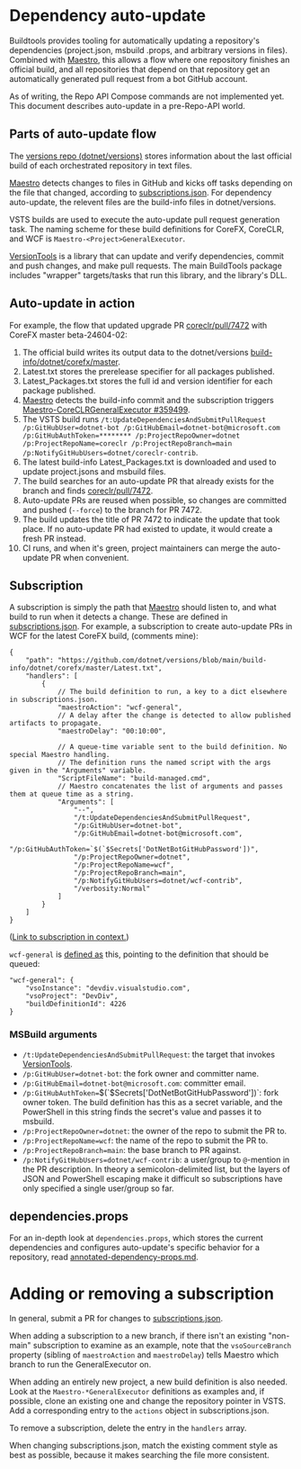 # Dependency auto-update

Buildtools provides tooling for automatically updating a repository's dependencies (project.json, msbuild .props, and arbitrary versions in files). Combined with [Maestro][Maestro], this allows a flow where one repository finishes an official build, and all repositories that depend on that repository get an automatically generated pull request from a bot GitHub account.

As of writing, the Repo API Compose commands are not implemented yet. This document describes auto-update in a pre-Repo-API world.


## Parts of auto-update flow

The [versions repo (dotnet/versions)][dotnet/versions] stores information about the last official build of each orchestrated repository in text files.

[Maestro][Maestro] detects changes to files in GitHub and kicks off tasks depending on the file that changed, according to [subscriptions.json][subscriptions]. For dependency auto-update, the relevent files are the build-info files in dotnet/versions.

VSTS builds are used to execute the auto-update pull request generation task. The naming scheme for these build definitions for CoreFX, CoreCLR, and WCF is `Maestro-<Project>GeneralExecutor`.

[VersionTools][VersionTools] is a library that can update and verify dependencies, commit and push changes, and make pull requests. The main BuildTools package includes "wrapper" targets/tasks that run this library, and the library's DLL.


## Auto-update in action

For example, the flow that updated upgrade PR [coreclr/pull/7472](https://github.com/dotnet/coreclr/pull/7472) with CoreFX master beta-24604-02:

 1. The official build writes its output data to the dotnet/versions [build-info/dotnet/corefx/master](https://github.com/dotnet/versions/tree/0e83ecde3e99f5c13b9532e3b06003b85b83f435/build-info/dotnet/corefx/master).
   1. Latest.txt stores the prerelease specifier for all packages published.
   2. Latest_Packages.txt stores the full id and version identifier for each package published.
 2. [Maestro][Maestro] detects the build-info commit and the subscription triggers [Maestro-CoreCLRGeneralExecutor #359499](https://devdiv.visualstudio.com/DefaultCollection/DevDiv/_build/index?buildId=359499).
 3. The VSTS build runs `/t:UpdateDependenciesAndSubmitPullRequest /p:GitHubUser=dotnet-bot /p:GitHubEmail=dotnet-bot@microsoft.com /p:GitHubAuthToken=******** /p:ProjectRepoOwner=dotnet /p:ProjectRepoName=coreclr /p:ProjectRepoBranch=main /p:NotifyGitHubUsers=dotnet/coreclr-contrib`.
   1. The latest build-info Latest_Packages.txt is downloaded and used to update project.jsons and msbuild files.
   2. The build searches for an auto-update PR that already exists for the branch and finds [coreclr/pull/7472](https://github.com/dotnet/coreclr/pull/7472).
   3. Auto-update PRs are reused when possible, so changes are committed and pushed (`--force`) to the branch for PR 7472.
   4. The build updates the title of PR 7472 to indicate the update that took place. If no auto-update PR had existed to update, it would create a fresh PR instead.
 4. CI runs, and when it's green, project maintainers can merge the auto-update PR when convenient.


## Subscription

A subscription is simply the path that [Maestro][Maestro] should listen to, and what build to run when it detects a change. These are defined in [subscriptions.json][subscriptions]. For example, a subscription to create auto-update PRs in WCF for the latest CoreFX build, (comments mine):

```
{
	"path": "https://github.com/dotnet/versions/blob/main/build-info/dotnet/corefx/master/Latest.txt",
	"handlers": [
		{
			// The build definition to run, a key to a dict elsewhere in subscriptions.json.
			"maestroAction": "wcf-general", 
			// A delay after the change is detected to allow published artifacts to propagate.
			"maestroDelay": "00:10:00",
			
			// A queue-time variable sent to the build definition. No special Maestro handling.
			// The definition runs the named script with the args given in the "Arguments" variable.
			"ScriptFileName": "build-managed.cmd",
			// Maestro concatenates the list of arguments and passes them at queue time as a string.
			"Arguments": [
				"--",
				"/t:UpdateDependenciesAndSubmitPullRequest",
				"/p:GitHubUser=dotnet-bot",
				"/p:GitHubEmail=dotnet-bot@microsoft.com",
				"/p:GitHubAuthToken=`$(`$Secrets['DotNetBotGitHubPassword'])",
				"/p:ProjectRepoOwner=dotnet",
				"/p:ProjectRepoName=wcf",
				"/p:ProjectRepoBranch=main",
				"/p:NotifyGitHubUsers=dotnet/wcf-contrib",
				"/verbosity:Normal"
			]
		}
	]
}
```

([Link to subscription in context.](https://github.com/dotnet/versions/blob/0e83ecde3e99f5c13b9532e3b06003b85b83f435/Maestro/subscriptions.json#L146-L163))

`wcf-general` is [defined as](https://github.com/dotnet/versions/blob/0e83ecde3e99f5c13b9532e3b06003b85b83f435/Maestro/subscriptions.json#L51-L56) this, pointing to the definition that should be queued:

```
"wcf-general": {
	"vsoInstance": "devdiv.visualstudio.com",
	"vsoProject": "DevDiv",
	"buildDefinitionId": 4226
}
```

### MSBuild arguments

 * `/t:UpdateDependenciesAndSubmitPullRequest`: the target that invokes [VersionTools][VersionTools].
 * `/p:GitHubUser=dotnet-bot`: the fork owner and committer name.
 * `/p:GitHubEmail=dotnet-bot@microsoft.com`: committer email.
 * `/p:GitHubAuthToken=`$(`$Secrets['DotNetBotGitHubPassword'])`: fork owner token. The build definition has this as a secret variable, and the PowerShell in this string finds the secret's value and passes it to msbuild.
 * `/p:ProjectRepoOwner=dotnet`: the owner of the repo to submit the PR to.
 * `/p:ProjectRepoName=wcf`: the name of the repo to submit the PR to.
 * `/p:ProjectRepoBranch=main`: the base branch to PR against.
 * `/p:NotifyGitHubUsers=dotnet/wcf-contrib`: a user/group to `@`-mention in the PR description. In theory a semicolon-delimited list, but the layers of JSON and PowerShell escaping make it difficult so subscriptions have only specified a single user/group so far.


## dependencies.props

For an in-depth look at `dependencies.props`, which stores the current dependencies and configures auto-update's specific behavior for a repository, read [annotated-dependency-props.md](annotated-dependency-props.md).


# Adding or removing a subscription

In general, submit a PR for changes to [subscriptions.json][subscriptions].

When adding a subscription to a new branch, if there isn't an existing "non-main" subscription to examine as an example, note that the `vsoSourceBranch` property (sibling of `maestroAction` and `maestroDelay`) tells Maestro which branch to run the GeneralExecutor on.

When adding an entirely new project, a new build definition is also needed. Look at the `Maestro-*GeneralExecutor` definitions as examples and, if possible, clone an existing one and change the repository pointer in VSTS. Add a corresponding entry to the `actions` object in subscriptions.json.

To remove a subscription, delete the entry in the `handlers` array.

When changing subscriptions.json, match the existing comment style as best as possible, because it makes searching the file more consistent.


[Maestro]: https://github.com/dotnet/versions/tree/main/Maestro
[dotnet/versions]: https://github.com/dotnet/versions
[subscriptions]: https://github.com/dotnet/versions/blob/main/Maestro/subscriptions.json
[VersionTools]: https://github.com/dotnet/buildtools/tree/094e239b8c1e7f1495abf8c7dc96c71e56bf6c96/src/Microsoft.DotNet.VersionTools
